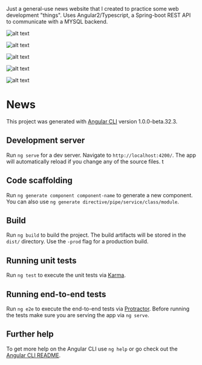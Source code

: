Just a general-use news website that I created to practice some web development "things". Uses Angular2/Typescript, a Spring-boot REST API to communicate with a MYSQL backend.

![alt text](http://i.imgur.com/l6Qq2tW.png)

![alt text](http://i.imgur.com/KbR2hgm.png)

![alt text](http://i.imgur.com/r7euPtf.png)

![alt text](http://i.imgur.com/n3HNV1D.png)

![alt text](http://i.imgur.com/mCOIn32.png)

# News

This project was generated with [Angular CLI](https://github.com/angular/angular-cli) version 1.0.0-beta.32.3.

## Development server
Run `ng serve` for a dev server. Navigate to `http://localhost:4200/`. The app will automatically reload if you change any of the source files.
t
## Code scaffolding

Run `ng generate component component-name` to generate a new component. You can also use `ng generate directive/pipe/service/class/module`.

## Build

Run `ng build` to build the project. The build artifacts will be stored in the `dist/` directory. Use the `-prod` flag for a production build.

## Running unit tests

Run `ng test` to execute the unit tests via [Karma](https://karma-runner.github.io).

## Running end-to-end tests

Run `ng e2e` to execute the end-to-end tests via [Protractor](http://www.protractortest.org/).
Before running the tests make sure you are serving the app via `ng serve`.

## Further help

To get more help on the Angular CLI use `ng help` or go check out the [Angular CLI README](https://github.com/angular/angular-cli/blob/master/README.md).
